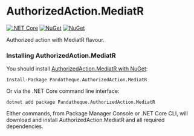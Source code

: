 # AuthorizedAction.MediatR

[![.NET Core](https://github.com/petitpandarouge/AuthorizedAction.MediatR/workflows/CI-CD/badge.svg)](https://github.com/petitpandarouge/AuthorizedAction.MediatR/actions?query=workflow%3ACI-CD) 
[![NuGet](https://img.shields.io/nuget/dt/pandatheque.authorizedaction.mediatr.svg)](https://www.nuget.org/packages/pandatheque.authorizedaction.mediatr) 
[![NuGet](https://img.shields.io/nuget/vpre/pandatheque.authorizedaction.mediatr.svg)](https://www.nuget.org/packages/pandatheque.authorizedaction.mediatr)

Authorized action with MediatR flavour. 

### Installing AuthorizedAction.MediatR

You should install [AuthorizedAction.MediatR with NuGet](https://www.nuget.org/packages/pandatheque.authorizedaction.MediatR):

    Install-Package Pandatheque.AuthorizedAction.MediatR
    
Or via the .NET Core command line interface:

    dotnet add package Pandatheque.AuthorizedAction.MediatR
    
Either commands, from Package Manager Console or .NET Core CLI, will download and install AuthorizedAction.MediatR and all required dependencies.
